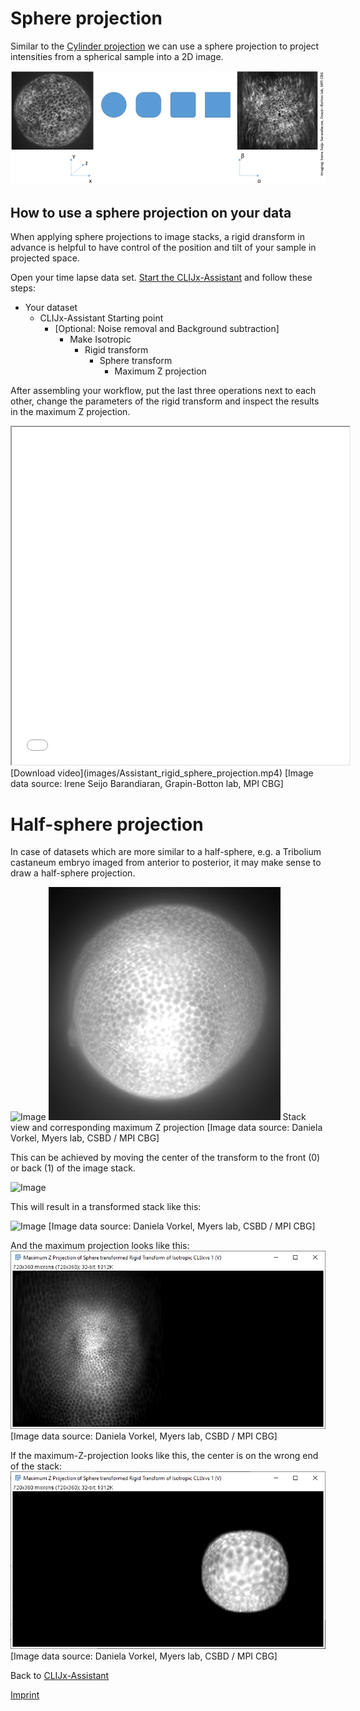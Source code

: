 # Sphere projection
Similar to the [Cylinder projection](https://clij.github.io/assistant/cylinder_projection) 
we can use a sphere projection to project intensities from a spherical sample into a 2D image. 

![Image](images/sphere_projection.png)

## How to use a sphere projection on your data
When applying sphere projections to image stacks, a rigid dransform in advance is helpful to have control of the position and tilt of your sample in projected space.

Open your time lapse data set. [Start the CLIJx-Assistant](https://clij.github.io/assistant/getting_started) and follow these steps:

* Your dataset
  * CLIJx-Assistant Starting point
    * [Optional: Noise removal and Background subtraction]
      * Make Isotropic
        * Rigid transform
          * Sphere transform
            * Maximum Z projection

After assembling your workflow, put the last three operations next to each other, change the parameters of the 
rigid transform and inspect the results in the maximum Z projection.

<iframe src="images/incubator_rigid_sphere_projection.mp4" width="540" height="540"></iframe>
[Download video](images/Assistant_rigid_sphere_projection.mp4) 
[Image data source: Irene Seijo Barandiaran, Grapin-Botton lab, MPI CBG]

# Half-sphere projection
In case of datasets which are more similar to a half-sphere, e.g. a Tribolium castaneum embryo imaged from anterior to posterior, 
it may make sense to draw a half-sphere projection.

![Image](images/Tribolium_Dunkirk_stack.gif) 
![Image](images/Tribolium_Dunkirk_stack_MAX_Project.gif)
Stack view and corresponding maximum Z projection [Image data source: Daniela Vorkel, Myers lab, CSBD / MPI CBG]

This can be achieved by moving the center of the transform to the front (0) or back (1) of the image stack.

![Image](../clijx-assistant/images/sphere_transform_dialog.png)

This will result in a transformed stack like this:

![Image](images/Sphere_projection_Tribolium_Dunkirk.gif)
[Image data source: Daniela Vorkel, Myers lab, CSBD / MPI CBG]

And the maximum projection looks like this:
![Image](images/tribolium_pole_view.png)
[Image data source: Daniela Vorkel, Myers lab, CSBD / MPI CBG]

If the maximum-Z-projection looks like this, the center is on the wrong end of the stack:
![Image](images/tribolium_pole_view_wrong.png)
[Image data source: Daniela Vorkel, Myers lab, CSBD / MPI CBG]


Back to [CLIJx-Assistant](https://clij.github.io/assistant)

[Imprint](https://clij.github.io/imprint)
